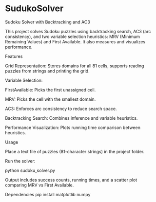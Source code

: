 # SudukoSolver

Sudoku Solver with Backtracking and AC3

This project solves Sudoku puzzles using backtracking search, AC3 (arc consistency), and two variable selection heuristics: MRV (Minimum Remaining Values) and First Available. It also measures and visualizes performance.

Features

Grid Representation: Stores domains for all 81 cells, supports reading puzzles from strings and printing the grid.

Variable Selection:

FirstAvailable: Picks the first unassigned cell.

MRV: Picks the cell with the smallest domain.

AC3: Enforces arc consistency to reduce search space.

Backtracking Search: Combines inference and variable heuristics.

Performance Visualization: Plots running time comparison between heuristics.

Usage

Place a text file of puzzles (81-character strings) in the project folder.

Run the solver:

python sudoku_solver.py


Output includes success counts, running times, and a scatter plot comparing MRV vs First Available.

Dependencies
pip install matplotlib numpy

